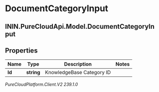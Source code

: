 # DocumentCategoryInput

## ININ.PureCloudApi.Model.DocumentCategoryInput

## Properties

|Name | Type | Description | Notes|
|------------ | ------------- | ------------- | -------------|
| **Id** | **string** | KnowledgeBase Category ID | |



_PureCloudPlatform.Client.V2 239.1.0_
